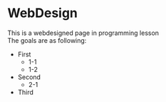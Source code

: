 # WebDesign
This is a webdesigned page in programming lesson  
The goals are as following:
* First
    * 1-1
    * 1-2
* Second
    * 2-1
* Third
